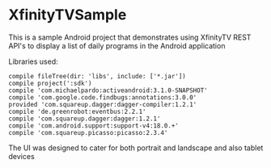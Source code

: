 # XfinityTVSample
This is a sample Android project that demonstrates using XfinityTV REST API's to display a list of daily programs in the Android application

Libraries used:

    compile fileTree(dir: 'libs', include: ['*.jar'])
    compile project(':sdk')
    compile 'com.michaelpardo:activeandroid:3.1.0-SNAPSHOT'
    compile 'com.google.code.findbugs:annotations:3.0.0'
    provided 'com.squareup.dagger:dagger-compiler:1.2.1'
    compile 'de.greenrobot:eventbus:2.2.1'
    compile 'com.squareup.dagger:dagger:1.2.1'
    compile 'com.android.support:support-v4:18.0.+'
    compile 'com.squareup.picasso:picasso:2.3.4'
    

The UI was designed to cater for both portrait and landscape and also tablet devices
